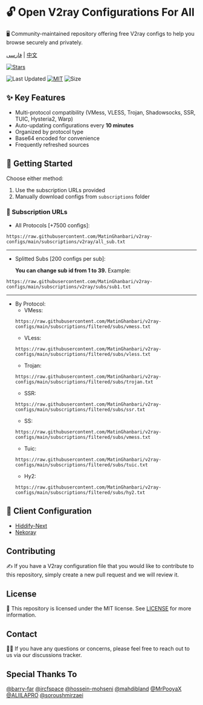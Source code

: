 # 🔓 Open V2ray Configurations For All
🖥️ Community-maintained repository offering free V2ray configs to help you browse securely and privately.

[فارسی](https://github.com/MatinGhanbari/v2ray-configs/blob/main/docs/README/README.fa.md) | [中文](https://github.com/MatinGhanbari/v2ray-configs/blob/main/docs/README/README.zh.md)

[![Stars](https://img.shields.io/github/stars/MatinGhanbari/v2ray-configs?style=flat-square)](https://github.com/MatinGhanbari/v2ray-configs/stargazers)

![Last Updated](https://img.shields.io/github/last-commit/MatinGhanbari/v2ray-configs?style=flat-square) [![MIT](https://img.shields.io/badge/license-MIT-green?style=flat-square)](https://lbesson.mit-license.org/) ![Size](https://img.shields.io/github/repo-size/MatinGhanbari/v2ray-configs?style=flat-square)

## ✨ Key Features
- Multi-protocol compatibility (VMess, VLESS, Trojan, Shadowsocks, SSR, TUIC, Hysteria2, Warp)
- Auto-updating configurations every **10 minutes**
- Organized by protocol type
- Base64 encoded for convenience
- Frequently refreshed sources

## 🚀 Getting Started
Choose either method:
1. Use the subscription URLs provided
2. Manually download configs from `subscriptions` folder

### 🔗 Subscription URLs
- All Protocols [+7500 configs]:
```
https://raw.githubusercontent.com/MatinGhanbari/v2ray-configs/main/subscriptions/v2ray/all_sub.txt
```

---

- Splitted Subs [200 configs per sub]:

    **You can change sub id from 1 to 39.** Example:
```
https://raw.githubusercontent.com/MatinGhanbari/v2ray-configs/main/subscriptions/v2ray/subs/sub1.txt
```

---

- By Protocol:
    - VMess: 
    ```
    https://raw.githubusercontent.com/MatinGhanbari/v2ray-configs/main/subscriptions/filtered/subs/vmess.txt
    ```
    - VLess: 
    ```
    https://raw.githubusercontent.com/MatinGhanbari/v2ray-configs/main/subscriptions/filtered/subs/vless.txt
    ```
    - Trojan: 
    ```
    https://raw.githubusercontent.com/MatinGhanbari/v2ray-configs/main/subscriptions/filtered/subs/trojan.txt
    ```
    - SSR: 
    ```
    https://raw.githubusercontent.com/MatinGhanbari/v2ray-configs/main/subscriptions/filtered/subs/ssr.txt
    ```
    - SS: 
    ```
    https://raw.githubusercontent.com/MatinGhanbari/v2ray-configs/main/subscriptions/filtered/subs/vmess.txt
    ```
    - Tuic: 
    ```
    https://raw.githubusercontent.com/MatinGhanbari/v2ray-configs/main/subscriptions/filtered/subs/tuic.txt
    ```
    - Hy2: 
    ```
    https://raw.githubusercontent.com/MatinGhanbari/v2ray-configs/main/subscriptions/filtered/subs/hy2.txt
    ```

## 📲 Client Configuration
- [Hiddify-Next](https://github.com/hiddify/hiddify-next)
- [Nekoray](https://github.com/MatsuriDayo/nekoray)

## Contributing
✍️ If you have a V2ray configuration file that you would like to contribute to this repository, simply create a new pull request and we will review it.

## License
📝 This repository is licensed under the MIT license. See [LICENSE](https://raw.githubusercontent.com/MatinGhanbari/v2ray-configs/main/LICENSE) for more information.

## Contact
🙋‍♀️ If you have any questions or concerns, please feel free to reach out to us via our discussions tracker.

## Special Thanks To
[@barry-far](https://github.com/barry-far)
[@ircfspace](https://github.com/MrPooyaX)
[@hossein-mohseni](https://github.com/hossein-mohseni)
[@mahdibland](https://github.com/mahdibland)
[@MrPooyaX](https://github.com/MrPooyaX)
[@ALIILAPRO](https://github.com/ALIILAPRO)
[@soroushmirzaei](https://github.com/soroushmirzaei)